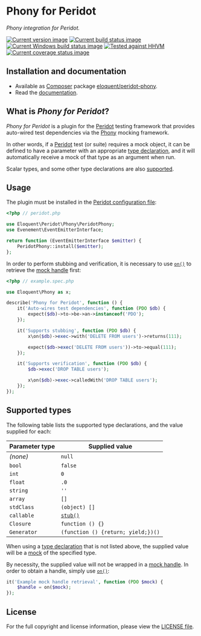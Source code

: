 # Phony for Peridot

*Phony integration for Peridot.*

[![Current version image][version-image]][current version]
[![Current build status image][build-image]][current build status]
[![Current Windows build status image][windows-build-image]][current windows build status]
[![Tested against HHVM][hhvm-image]][hhvm]
[![Current coverage status image][coverage-image]][current coverage status]

[build-image]: https://img.shields.io/travis/eloquent/peridot-phony/master.svg?style=flat-square "Current build status for the master branch"
[coverage-image]: https://img.shields.io/codecov/c/github/eloquent/peridot-phony/master.svg?style=flat-square "Current test coverage for the master branch"
[current build status]: https://travis-ci.org/eloquent/peridot-phony
[current coverage status]: https://codecov.io/github/eloquent/peridot-phony
[current version]: https://packagist.org/packages/eloquent/peridot-phony
[current windows build status]: https://ci.appveyor.com/project/eloquent/peridot-phony
[hhvm-image]: https://img.shields.io/hhvm/eloquent/peridot-phony/master.svg?style=flat-square "Tested against HHVM"
[hhvm]: http://hhvm.com/
[version-image]: https://img.shields.io/packagist/v/eloquent/peridot-phony.svg?style=flat-square "This project uses semantic versioning"
[windows-build-image]: https://img.shields.io/appveyor/ci/eloquent/peridot-phony/master.svg?label=windows&style=flat-square "Current Windows build status for the master branch"

## Installation and documentation

- Available as [Composer] package [eloquent/peridot-phony].
- Read the [documentation].

[composer]: http://getcomposer.org/
[documentation]: http://eloquent-software.com/peridot-phony/latest/
[eloquent/peridot-phony]: https://packagist.org/packages/eloquent/peridot-phony

## What is *Phony for Peridot*?

*Phony for Peridot* is a plugin for the [Peridot] testing framework that
provides auto-wired test dependencies via the [Phony] mocking framework.

In other words, if a [Peridot] test (or suite) requires a mock object, it can be
defined to have a parameter with an appropriate [type declaration], and it will
automatically receive a mock of that type as an argument when run.

Scalar types, and some other type declarations are also [supported].

[peridot]: http://peridot-php.github.io/
[phony]: http://eloquent-software.com/phony/
[supported]: #supported-types

## Usage

The plugin must be installed in the [Peridot configuration file]:

```php
<?php // peridot.php

use Eloquent\Peridot\Phony\PeridotPhony;
use Evenement\EventEmitterInterface;

return function (EventEmitterInterface $emitter) {
    PeridotPhony::install($emitter);
};
```

In order to perform stubbing and verification, it is necessary to use
[`on()`] to retrieve the [mock handle] first:

```php
<?php // example.spec.php

use Eloquent\Phony as x;

describe('Phony for Peridot', function () {
    it('Auto-wires test dependencies', function (PDO $db) {
        expect($db)->to->be->an->instanceof('PDO');
    });

    it('Supports stubbing', function (PDO $db) {
        x\on($db)->exec->with('DELETE FROM users')->returns(111);

        expect($db->exec('DELETE FROM users'))->to->equal(111);
    });

    it('Supports verification', function (PDO $db) {
        $db->exec('DROP TABLE users');

        x\on($db)->exec->calledWith('DROP TABLE users');
    });
});
```

[peridot configuration file]: http://peridot-php.github.io/plugins.html

## Supported types

The following table lists the supported type declarations, and the value
supplied for each:

Parameter type | Supplied value
---------------|---------------
*(none)*       | `null`
`bool`         | `false`
`int`          | `0`
`float`        | `.0`
`string`       | `''`
`array`        | `[]`
`stdClass`     | `(object) []`
`callable`     | [`stub()`]
`Closure`      | `function () {}`
`Generator`    | `(function () {return; yield;})()`

When using a [type declaration] that is not listed above, the supplied value
will be a [mock] of the specified type.

By necessity, the supplied value will not be wrapped in a [mock handle]. In
order to obtain a handle, simply use [`on()`]:

```php
it('Example mock handle retrieval', function (PDO $mock) {
    $handle = on($mock);
});
```

[`stub()`]: http://eloquent-software.com/phony/latest/#facade.stub
[mock]: http://eloquent-software.com/phony/latest/#mocks

## License

For the full copyright and license information, please view the [LICENSE file].

[license file]: LICENSE

<!-- References -->

[`on()`]: http://eloquent-software.com/phony/latest/#facade.on
[mock handle]: http://eloquent-software.com/phony/latest/#mock-handles
[type declaration]: http://php.net/functions.arguments#functions.arguments.type-declaration
